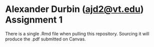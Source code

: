 # Alexander Durbin (ajd2@vt.edu) Assignment 1
There is a single .Rmd file when pulling this repository. Sourcing it will produce the .pdf submitted on Canvas.
